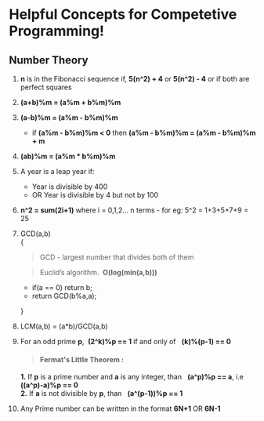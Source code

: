 # Helpful Concepts for Competetive Programming!

## Number Theory

1. 	**n** is in the Fibonacci sequence if, **5(n^2) + 4** or **5(n^2) - 4** or if both are perfect squares

2. 	**(a+b)%m = (a%m + b%m)%m**

3. 	**(a-b)%m = (a%m - b%m)%m**
	*	if **(a%m - b%m)%m < 0** then **(a%m - b%m)%m = (a%m - b%m)%m + m**

4. 	**(ab)%m = (a%m * b%m)%m**

5. 	A year is a leap year if:  
	*	 Year is divisible by 400  
	*	 OR Year is divisible by 4 but not by 100

6. 	**n^2 = sum(2i+1)** where i = 0,1,2... n terms
		- for eg: 5^2 = 1+3+5+7+9 = 25

7. 	GCD(a,b)  
   	{  
   	>  	GCD - largest number that divides both of them  

   	>	Euclid’s algorithm.&nbsp; **O(log(min(a,b)))**  

	*	if(a == 0) return b;  
	*	return GCD(b%a,a);     

   	}
8. 	LCM(a,b) = (a*b)/GCD(a,b)
9. 	For an odd prime **p**,&nbsp; **(2^k)%p == 1** if and only of &nbsp; **(k)%(p-1) == 0**  
	> #### Fermat's Little Theorem :
	**1.** 	If **p** is a prime number and **a** is any integer, than &nbsp;
		**(a^p)%p == a**, i.e &nbsp; **((a^p)-a)%p == 0**  
	**2.** 	If **a** is not divisible by **p**, than &nbsp;
		**(a^(p-1))%p == 1**  

8. 	Any Prime number can be written in the format **6N+1** OR **6N-1**
